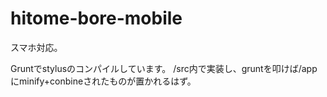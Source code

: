 # hitome-bore-mobile

スマホ対応。

Gruntでstylusのコンパイルしています。
/src内で実装し、gruntを叩けば/appにminify+conbineされたものが置かれるはず。

